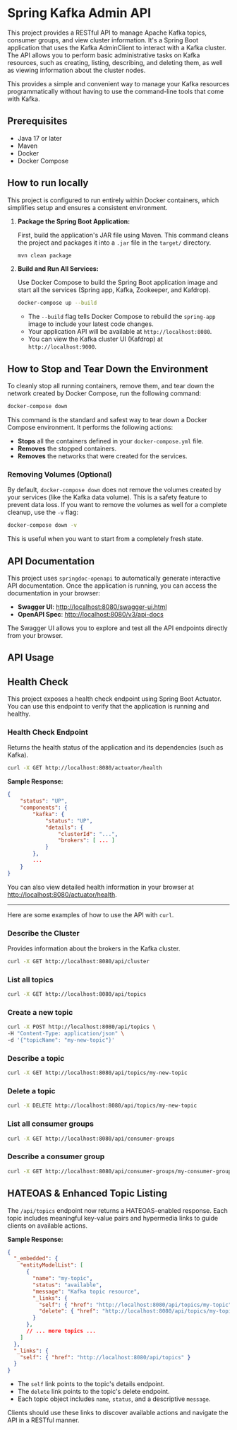 # Spring Kafka Admin API

This project provides a RESTful API to manage Apache Kafka topics, consumer groups, and view cluster information. It's a Spring Boot application that uses the Kafka AdminClient to interact with a Kafka cluster. The API allows you to perform basic administrative tasks on Kafka resources, such as creating, listing, describing, and deleting them, as well as viewing information about the cluster nodes.

This provides a simple and convenient way to manage your Kafka resources programmatically without having to use the command-line tools that come with Kafka.

## Prerequisites

- Java 17 or later
- Maven
- Docker
- Docker Compose

## How to run locally

This project is configured to run entirely within Docker containers, which simplifies setup and ensures a consistent environment.

1.  **Package the Spring Boot Application:**

    First, build the application's JAR file using Maven. This command cleans the project and packages it into a `.jar` file in the `target/` directory.

    ```bash
    mvn clean package
    ```

2.  **Build and Run All Services:**

    Use Docker Compose to build the Spring Boot application image and start all the services (Spring app, Kafka, Zookeeper, and Kafdrop).

    ```bash
    docker-compose up --build
    ```

    -   The `--build` flag tells Docker Compose to rebuild the `spring-app` image to include your latest code changes.
    -   Your application API will be available at `http://localhost:8080`.
    -   You can view the Kafka cluster UI (Kafdrop) at `http://localhost:9000`.

## How to Stop and Tear Down the Environment

To cleanly stop all running containers, remove them, and tear down the network created by Docker Compose, run the following command:

```bash
docker-compose down
```

This command is the standard and safest way to tear down a Docker Compose environment. It performs the following actions:

-   **Stops** all the containers defined in your `docker-compose.yml` file.
-   **Removes** the stopped containers.
-   **Removes** the networks that were created for the services.

### Removing Volumes (Optional)

By default, `docker-compose down` does not remove the volumes created by your services (like the Kafka data volume). This is a safety feature to prevent data loss. If you want to remove the volumes as well for a complete cleanup, use the `-v` flag:

```bash
docker-compose down -v
```

This is useful when you want to start from a completely fresh state.

## API Documentation

This project uses `springdoc-openapi` to automatically generate interactive API documentation. Once the application is running, you can access the documentation in your browser:

-   **Swagger UI**: [http://localhost:8080/swagger-ui.html](http://localhost:8080/swagger-ui.html)
-   **OpenAPI Spec**: [http://localhost:8080/v3/api-docs](http://localhost:8080/v3/api-docs)

The Swagger UI allows you to explore and test all the API endpoints directly from your browser.

## API Usage


## Health Check

This project exposes a health check endpoint using Spring Boot Actuator. You can use this endpoint to verify that the application is running and healthy.

### Health Check Endpoint

Returns the health status of the application and its dependencies (such as Kafka).

```bash
curl -X GET http://localhost:8080/actuator/health
```

**Sample Response:**

```json
{
    "status": "UP",
    "components": {
        "kafka": {
            "status": "UP",
            "details": {
                "clusterId": "...",
                "brokers": [ ... ]
            }
        },
        ...
    }
}
```

You can also view detailed health information in your browser at [http://localhost:8080/actuator/health](http://localhost:8080/actuator/health).

---

Here are some examples of how to use the API with `curl`.

### Describe the Cluster

Provides information about the brokers in the Kafka cluster.

```bash
curl -X GET http://localhost:8080/api/cluster
```

### List all topics

```bash
curl -X GET http://localhost:8080/api/topics
```

### Create a new topic

```bash
curl -X POST http://localhost:8080/api/topics \
-H "Content-Type: application/json" \
-d '{"topicName": "my-new-topic"}'
```

### Describe a topic

```bash
curl -X GET http://localhost:8080/api/topics/my-new-topic
```

### Delete a topic

```bash
curl -X DELETE http://localhost:8080/api/topics/my-new-topic
```

### List all consumer groups

```bash
curl -X GET http://localhost:8080/api/consumer-groups
```

### Describe a consumer group

```bash
curl -X GET http://localhost:8080/api/consumer-groups/my-consumer-group
```

## HATEOAS & Enhanced Topic Listing

The `/api/topics` endpoint now returns a HATEOAS-enabled response. Each topic includes meaningful key-value pairs and hypermedia links to guide clients on available actions.

**Sample Response:**

```json
{
  "_embedded": {
    "entityModelList": [
      {
        "name": "my-topic",
        "status": "available",
        "message": "Kafka topic resource",
        "_links": {
          "self": { "href": "http://localhost:8080/api/topics/my-topic" },
          "delete": { "href": "http://localhost:8080/api/topics/my-topic" }
        }
      },
      // ... more topics ...
    ]
  },
  "_links": {
    "self": { "href": "http://localhost:8080/api/topics" }
  }
}
```

- The `self` link points to the topic's details endpoint.
- The `delete` link points to the topic's delete endpoint.
- Each topic object includes `name`, `status`, and a descriptive `message`.

Clients should use these links to discover available actions and navigate the API in a RESTful manner.
